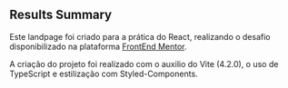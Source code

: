 ## Results Summary 

Este landpage foi criado para a prática do React, realizando o desafio disponibilizado na plataforma [FrontEnd Mentor](https://www.frontendmentor.io/).


A criação do projeto foi realizado com o auxilio do Vite (4.2.0), o uso de TypeScript e estilização com Styled-Components.
